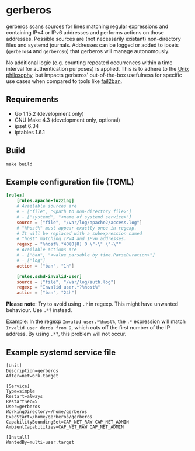 # gerberos

gerberos scans sources for lines matching regular expressions and containing IPv4 or IPv6 addresses and performs actions on those addresses.
Possible sources are (not necessarily existant) non-directory files and systemd journals.
Addresses can be logged or added to ipsets (`gerberos4` and `gerberos6`) that gerberos will manage autonomously.

No additional logic (e.g. counting repeated occurrences within a time interval for authentication purposes) is applied. This is to adhere to the [Unix philosophy](https://en.wikipedia.org/wiki/Unix_philosophy), but impacts gerberos' out-of-the-box usefulness for specific use cases when compared to tools like [fail2ban](https://github.com/fail2ban/fail2ban).

## Requirements

- Go 1.15.2 (development only)
- GNU Make 4.3 (development only, optional)
- ipset 6.34
- iptables 1.6.1

## Build

`make build`

## Example configuration file (TOML)

```toml
[rules]
    [rules.apache-fuzzing]
    # Available sources are
    # - ["file", "<path to non-directory file>"]
    # - ["systemd", "<name of systemd service>"]
    source = ["file", "/var/log/apache2/access.log"]
    # "%host%" must appear exactly once in regexp.
    # It will be replaced with a subexpression named
    # "host" matching IPv4 and IPv6 addresses.
    regexp = "%host%.*40(0|8) 0 \"-\" \"-\""
    # Available actions are
    # - ["ban", "<value parsable by time.ParseDuration>"]
    # - ["log"]
    action = ["ban", "1h"]

    [rules.sshd-invalid-user]
    source = ["file", "/var/log/auth.log"]
    regexp = "Invalid user.*?%host%"
    action = ["ban", "24h"]
```

**Please note**: Try to avoid using ```.?``` in regexp. This might have unwanted behaviour. Use ```.*?``` instead. 

Example: In the regexp ```Invalid user.*%host%```, the ```.*``` expression will match ```Invalid user derda from 9```, which cuts off the first number of the IP address. By using ```.*?```, this problem will not occur.

## Example systemd service file

```systemd
[Unit]
Description=gerberos
After=network.target

[Service]
Type=simple
Restart=always
RestartSec=5
User=gerberos
WorkingDirectory=/home/gerberos
ExecStart=/home/gerberos/gerberos
CapabilityBoundingSet=CAP_NET_RAW CAP_NET_ADMIN
AmbientCapabilities=CAP_NET_RAW CAP_NET_ADMIN

[Install]
WantedBy=multi-user.target
```
